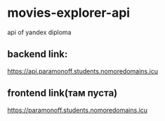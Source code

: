 # movies-explorer-api
api of yandex diploma

## backend link:
https://api.paramonoff.students.nomoredomains.icu

## frontend link(там пуста)

https://paramonoff.students.nomoredomains.icu
